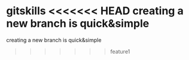 gitskills
<<<<<<< HEAD
creating a new branch is quick&simple
=======
creating a new branch is quick&simple
>>>>>>> feature1
